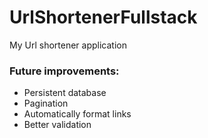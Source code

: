 # UrlShortenerFullstack
My Url shortener application

### Future improvements: 
- Persistent database
- Pagination
- Automatically format links
- Better validation
